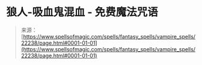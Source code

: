 <!--yml

类别：未分类

日期：2024年06月12日 19:06:22

-->

# 狼人-吸血鬼混血 - 免费魔法咒语

> 来源：[https://www.spellsofmagic.com/spells/fantasy_spells/vampire_spells/22238/page.html#0001-01-01](https://www.spellsofmagic.com/spells/fantasy_spells/vampire_spells/22238/page.html#0001-01-01)
